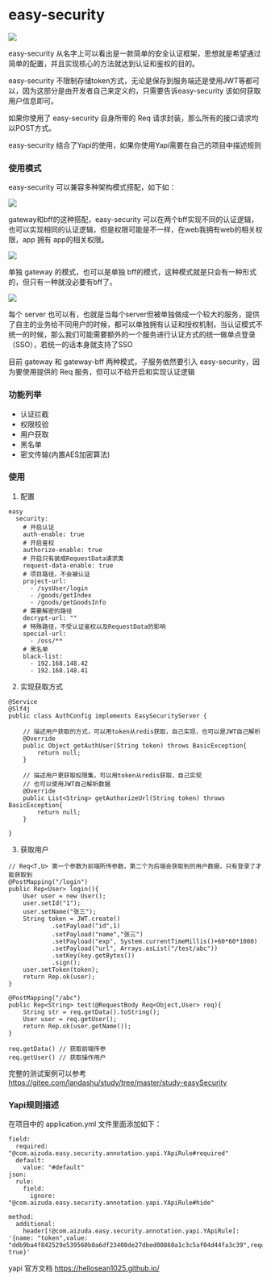 # easy-security

![](logo.png)

easy-security 从名字上可以看出是一款简单的安全认证框架，思想就是希望通过简单的配置，并且实现核心的方法就达到认证和鉴权的目的。

easy-security 不限制存储token方式，无论是保存到服务端还是使用JWT等都可以，因为这部分是由开发者自己来定义的，只需要告诉easy-security 该如何获取用户信息即可。

如果你使用了 easy-security 自身所带的 Req 请求封装，那么所有的接口请求均以POST方式。

easy-security 结合了Yapi的使用，如果你使用Yapi需要在自己的项目中描述规则

### 使用模式
easy-security 可以兼容多种架构模式搭配，如下如：

![](gateway-bff.png)

gateway和bff的这种搭配，easy-security 可以在两个bff实现不同的认证逻辑，也可以实现相同的认证逻辑，但是权限可能是不一样，在web我拥有web的相关权限，app 拥有 app的相关权限。

![](gateway.png)

单独 gateway 的模式，也可以是单独 bff的模式，这种模式就是只会有一种形式的，但只有一种就没必要有bff了。

![](server.png)

每个 server 也可以有，也就是当每个server但被单独做成一个较大的服务，提供了自主的业务给不同用户的时候，都可以单独拥有认证和授权机制，当认证模式不统一的时候，那么我们可能需要额外的一个服务进行认证方式的统一做单点登录（SSO），若统一的话本身就支持了SSO

目前 gateway 和 gateway-bff 两种模式，子服务依然要引入 easy-security，因为要使用提供的 Req 服务，但可以不给开启和实现认证逻辑

### 功能列举
* 认证拦截
* 权限校验
* 用户获取
* 黑名单
* 密文传输(内置AES加密算法)

### 使用
1. 配置
```
easy
  security:
    # 开启认证
    auth-enable: true
    # 开启鉴权
    authorize-enable: true
    # 开启只有装成RequestData请求类
    request-data-enable: true
    # 项目路径，不会被认证
    project-url: 
      - /sysUser/login
      - /goods/getIndex
      - /goods/getGoodsInfo
    # 需要解密的路径
    decrypt-url: ""
    # 特殊路径，不受认证鉴权以及RequestData的影响
    special-url: 
      - /oss/**
    # 黑名单
    black-list: 
      - 192.168.148.42
      - 192.168.148.41
```

2. 实现获取方式
```
@Service
@Slf4j
public class AuthConfig implements EasySecurityServer {
    
    // 描述用户获取的方式，可以用token从redis获取，自己实现，也可以是JWT自己解析
    @Override
    public Object getAuthUser(String token) throws BasicException{
        return null;
    }

    // 描述用户更获取权限集，可以用token从redis获取，自己实现
    // 也可以使用JWT自己解析数据
    @Override
    public List<String> getAuthorizeUrl(String token) throws BasicException{
        return null;
    }

}
```

3. 获取用户
```
// Req<T,U> 第一个参数为前端所传参数，第二个为后端会获取到的用户数据，只有登录了才能获取到
@PostMapping("/login")
public Rep<User> login(){
    User user = new User();
    user.setId("1");
    user.setName("张三");
    String token = JWT.create()
            .setPayload("id",1)
            .setPayload("name","张三")
            .setPayload("exp", System.currentTimeMillis()+60*60*1000)
            .setPayload("url", Arrays.asList("/test/abc"))
            .setKey(key.getBytes())
            .sign();
    user.setToken(token);
    return Rep.ok(user);
}

@PostMapping("/abc")
public Rep<String> test(@RequestBody Req<Object,User> req){
    String str = req.getData().toString();
    User user = req.getUser();
    return Rep.ok(user.getName());
}

req.getData() // 获取前端传参
req.getUser() // 获取操作用户
```
完整的测试案例可以参考 https://gitee.com/landashu/study/tree/master/study-easySecurity

### Yapi规则描述
在项目中的 application.yml 文件里面添加如下：
```
field:
  required: "@com.aizuda.easy.security.annotation.yapi.YApiRule#required"
  default:
    value: "#default"
json:
  rule:
    field:
      ignore: "@com.aizuda.easy.security.annotation.yapi.YApiRule#hide"

method:
  additional:
    header[!@com.aizuda.easy.security.annotation.yapi.YApiRule]: '{name: "token",value: "ddb9ba4f842529e539560b0a6df23408de27dbed00860a1c3c5af04d44fa3c39",required: true}'
```
yapi 官方文档 https://hellosean1025.github.io/
